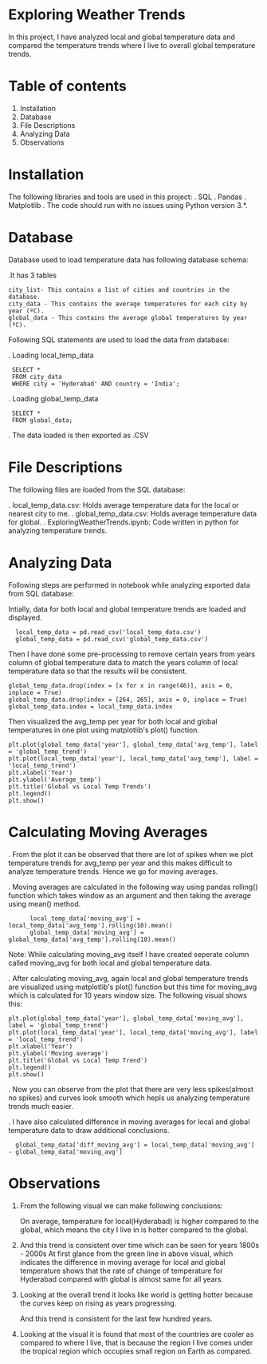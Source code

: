 # Exploring Weather Trends
In this project, I have analyzed local and global temperature data and compared the temperature trends where I live to overall global temperature trends.


# Table of contents
1. Installation
2. Database
3. File Descriptions
4. Analyzing Data
5. Observations


# Installation

The following libraries and tools are used in this project:
.  SQL
.  Pandas
.  Matplotlib
.  The code should run with no issues using Python version 3.*.

# Database

Database used to load temperature data has following database schema:

.It has 3 tables
   
    city_list- This contains a list of cities and countries in the database.
    city_data - This contains the average temperatures for each city by year (ºC).
    global_data - This contains the average global temperatures by year (ºC).
    
Following SQL statements are used to load the data from database:
   
 . Loading local_temp_data
   
     SELECT *
     FROM city_data
     WHERE city = 'Hyderabad' AND country = 'India';
     
. Loading global_temp_data 
     
     SELECT *
     FROM global_data;
     
. The data loaded is then exported as .CSV


# File Descriptions

The following files are loaded from the SQL database:

   . local_temp_data.csv: Holds average temperature data for the local or nearest city to me.
   . global_temp_data.csv: Holds average temperature data for global.
   . ExploringWeatherTrends.ipynb: Code written in python for analyzing temperature trends.
   
   
# Analyzing Data

Following steps are performed in notebook while analyzing exported data from SQL database:
   
   Intially, data for both local and global temperature trends are loaded and displayed.

      local_temp_data = pd.read_csv('local_temp_data.csv')
      global_temp_data = pd.read_csv('global_temp_data.csv')
      
      
Then I have done some pre-processing to remove certain years from years column of global temperature data to match the years column of local temperature data so that the results will be consistent.

    global_temp_data.drop(index = [x for x in range(46)], axis = 0, inplace = True)
    global_temp_data.drop(index = [264, 265], axis = 0, inplace = True)
    global_temp_data.index = local_temp_data.index     
    


Then visualized the avg_temp per year for both local and global temperatures in one plot using matplotlib's plot() function.
   
   
    plt.plot(global_temp_data['year'], global_temp_data['avg_temp'], label = 'global_temp_trend')
    plt.plot(local_temp_data['year'], local_temp_data['avg_temp'], label = 'local_temp_trend')
    plt.xlabel('Year')
    plt.ylabel('Average_temp')
    plt.title('Global vs Local Temp Trends')
    plt.legend()
    plt.show()
    
    
 # Calculating Moving Averages 
 
   . From the plot it can be observed that there are lot of spikes when we plot temperature trends for avg_temp per year and this makes difficult to analyze temperature trends. Hence we go for moving averages.

   . Moving averages are calculated in the following way using pandas rolling() function which takes window as an argument and then taking the average using mean() method.
        
          local_temp_data['moving_avg'] = local_temp_data['avg_temp'].rolling(10).mean()
          global_temp_data['moving_avg'] = global_temp_data['avg_temp'].rolling(10).mean()
          
 Note: While calculating moving_avg itself I have created seperate column called moving_avg for both local and global temperature data.

   . After calculating moving_avg, again local and global temperature trends are visualized using matplotlib's plot() function but this time for moving_avg which is calculated for 10 years window size. The following visual shows this:         
    
    
    plt.plot(global_temp_data['year'], global_temp_data['moving_avg'], label = 'global_temp_trend')
    plt.plot(local_temp_data['year'], local_temp_data['moving_avg'], label = 'local_temp_trend')
    plt.xlabel('Year')
    plt.ylabel('Moving average')
    plt.title('Global vs Local Temp Trend')
    plt.legend()
    plt.show()
    
    
  . Now you can observe from the plot that there are very less spikes(almost no spikes) and curves look smooth which hepls us analyzing temperature trends much easier.

  . I have also calculated difference in moving averages for local and global temperature data to draw additional conclusions.  

      
      global_temp_data['diff_moving_avg'] = local_temp_data['moving_avg'] - global_temp_data['moving_avg']
    

# Observations

 1. From the following visual we can make following conclusions:
  
    On average, temperature for local(Hyderabad) is higher compared to the global, which means the city I live in is hotter compared to the global.

2. And this trend is consistent over time which can be seen for years 1800s - 2000s
At first glance from the green line in above visual, which indicates the difference in moving average for local and global temperature shows that the rate of change of temperature for Hyderabad compared with global is almost same for all years.
     
3. Looking at the overall trend it looks like world is getting hotter because the curves keep on rising as years progressing.

   And this trend is consistent for the last few hundred years.
4. Looking at the visual it is found that most of the countries are cooler as compared to where I live, that is because the region I live comes under the tropical region which occupies small region on Earth as compared.
